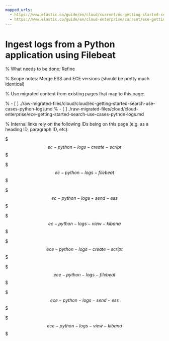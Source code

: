 ```yaml
---
mapped_urls:
  - https://www.elastic.co/guide/en/cloud/current/ec-getting-started-search-use-cases-python-logs.html
  - https://www.elastic.co/guide/en/cloud-enterprise/current/ece-getting-started-search-use-cases-python-logs.html
---
```


# Ingest logs from a Python application using Filebeat

% What needs to be done: Refine

% Scope notes: Merge ESS and ECE versions (should be pretty much identical)

% Use migrated content from existing pages that map to this page:

% - [ ] ./raw-migrated-files/cloud/cloud/ec-getting-started-search-use-cases-python-logs.md
% - [ ] ./raw-migrated-files/cloud/cloud-enterprise/ece-getting-started-search-use-cases-python-logs.md

% Internal links rely on the following IDs being on this page (e.g. as a heading ID, paragraph ID, etc):

$$$ec-python-logs-create-script$$$

$$$ec-python-logs-filebeat$$$

$$$ec-python-logs-send-ess$$$

$$$ec-python-logs-view-kibana$$$

$$$ece-python-logs-create-script$$$

$$$ece-python-logs-filebeat$$$

$$$ece-python-logs-send-ess$$$

$$$ece-python-logs-view-kibana$$$